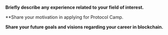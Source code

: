 
 **Briefly describe any experience related to your field of interest.**






 **Share your motivation in applying for Protocol Camp.






**Share your future goals and visions regarding your career in blockchain.**


